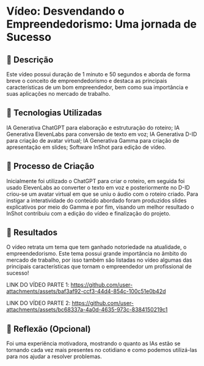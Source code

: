 # Vídeo: Desvendando o Empreendedorismo: Uma jornada de Sucesso

## 📒 Descrição
Este vídeo possui duração de 1 minuto e 50 segundos e aborda de forma breve o conceito de empreendedorismo e destaca as principais características de um bom empreendedor, bem como sua importância e suas aplicações no mercado de trabalho.

## 🤖 Tecnologias Utilizadas
IA Generativa ChatGPT para elaboração e estruturação do roteiro;
IA Generativa ElevenLabs para conversão de texto em voz;
IA Generativa D-ID para criação de avatar virtual;
IA Generativa Gamma para criação de apresentação em slides;
Software InShot para edição de vídeo.

## 🧐 Processo de Criação
Inicialmente foi utilizado o ChatGPT para criar o roteiro, em seguida foi usado ElevenLabs ao converter o texto em voz e posteriormente no D-ID criou-se um avatar virtual em que se uniu o áudio com o roteiro criado. Para instigar a interatividade do conteúdo abordado foram produzidos slides explicativos por meio do Gamma e por fim, visando um melhor resultado o InShot contribuiu com a edição do vídeo e finalização do projeto. 

## 🚀 Resultados
O vídeo retrata um tema que tem ganhado notoriedade na atualidade, o empreendedorismo. Este tema possui grande importância no âmbito do mercado de trabalho, por isso também sâo listadas no vídeo algumas das principais características que tornam o empreendedor um profissional de sucesso!

LINK DO VÍDEO PARTE 1: 
https://github.com/user-attachments/assets/baf3af92-ccf3-44d4-854c-100c51e0b42d

LINK DO VÍDEO PARTE 2: 
https://github.com/user-attachments/assets/bc68337a-4a0d-4635-973c-8384150219c1


## 💭 Reflexão (Opcional)
Foi uma experiência motivadora, mostrando o quanto as IAs estão se tornando cada vez mais presentes no cotidiano e como podemos utilizá-las para nos ajudar a resolver problemas.
